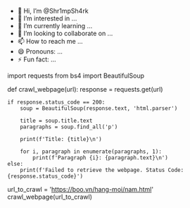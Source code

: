 - 👋 Hi, I’m @Shr1mpSh4rk
- 👀 I’m interested in ...
- 🌱 I’m currently learning ...
- 💞️ I’m looking to collaborate on ...
- 📫 How to reach me ...
- 😄 Pronouns: ...
- ⚡ Fun fact: ...

<!---
Shr1mpSh4rk/Shr1mpSh4rk is a ✨ special ✨ repository because its `README.md` (this file) appears on your GitHub profile.
You can click the Preview link to take a look at your changes.
--->
import requests
from bs4 import BeautifulSoup

def crawl_webpage(url):
    response = requests.get(url)

    if response.status_code == 200:
        soup = BeautifulSoup(response.text, 'html.parser')

        title = soup.title.text
        paragraphs = soup.find_all('p')

        print(f'Title: {title}\n')

        for i, paragraph in enumerate(paragraphs, 1):
            print(f'Paragraph {i}: {paragraph.text}\n')
    else:
        print(f'Failed to retrieve the webpage. Status Code: {response.status_code}')

url_to_crawl = 'https://boo.vn/hang-moi/nam.html'
crawl_webpage(url_to_crawl)
